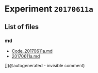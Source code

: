 # Experiment `20170611a`

## List of files

### md

* [Code_20170611a.md](/include/experiments/auto/Code_20170611a.md)
* [20170611a.md](/include/experiments/auto/20170611a.md)


[](@autogenerated - invisible comment)